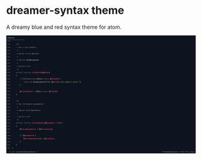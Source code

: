 # dreamer-syntax theme

A dreamy blue and red syntax theme for atom.

![Screenshot](https://github.com/jakobjohansson/dreamer-syntax/raw/master/screenshot.png)
